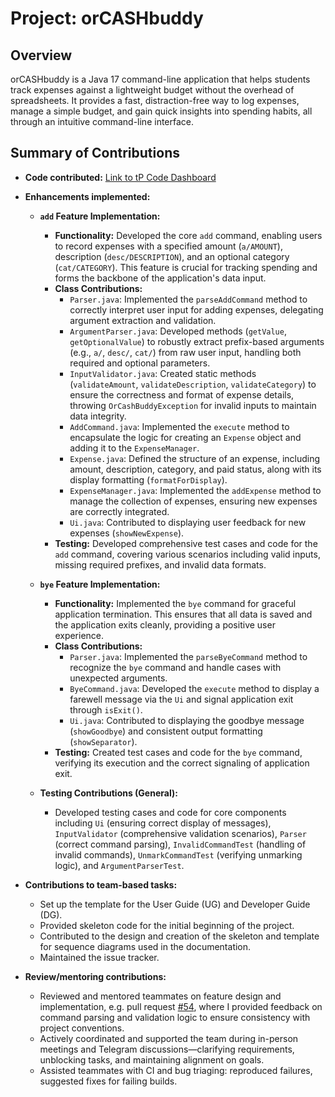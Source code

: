 # Project: orCASHbuddy

## Overview

orCASHbuddy is a Java 17 command-line application that helps students track expenses against a lightweight budget without the overhead of spreadsheets. It provides a fast, distraction-free way to log expenses, manage a simple budget, and gain quick insights into spending habits, all through an intuitive command-line interface.

## Summary of Contributions

*   **Code contributed:** [Link to tP Code Dashboard](https://nus-cs2113-ay2526s1.github.io/tp-dashboard/?search=limzerui&breakdown=true&sort=groupTitle%20dsc&sortWithin=title&since=2025-09-19T00%3A00%3A00&timeframe=commit&mergegroup=&groupSelect=groupByRepos&checkedFileTypes=docs~functional-code~test-code~other&filteredFileName=&tabOpen=true&tabType=authorship&tabAuthor=limzerui&tabRepo=AY2526S1-CS2113-T11-2%2Ftp%5Bmaster%5D&authorshipIsMergeGroup=false&authorshipFileTypes=docs~functional-code~test-code~other&authorshipIsBinaryFileTypeChecked=false&authorshipIsIgnoredFilesChecked=false)

*   **Enhancements implemented:**
    *   **`add` Feature Implementation:**
        *   **Functionality:** Developed the core `add` command, enabling users to record expenses with a specified amount (`a/AMOUNT`), description (`desc/DESCRIPTION`), and an optional category (`cat/CATEGORY`). This feature is crucial for tracking spending and forms the backbone of the application's data input.
        *   **Class Contributions:**
            *   `Parser.java`: Implemented the `parseAddCommand` method to correctly interpret user input for adding expenses, delegating argument extraction and validation.
            *   `ArgumentParser.java`: Developed methods (`getValue`, `getOptionalValue`) to robustly extract prefix-based arguments (e.g., `a/`, `desc/`, `cat/`) from raw user input, handling both required and optional parameters.
            *   `InputValidator.java`: Created static methods (`validateAmount`, `validateDescription`, `validateCategory`) to ensure the correctness and format of expense details, throwing `OrCashBuddyException` for invalid inputs to maintain data integrity.
            *   `AddCommand.java`: Implemented the `execute` method to encapsulate the logic for creating an `Expense` object and adding it to the `ExpenseManager`.
            *   `Expense.java`: Defined the structure of an expense, including amount, description, category, and paid status, along with its display formatting (`formatForDisplay`).
            *   `ExpenseManager.java`: Implemented the `addExpense` method to manage the collection of expenses, ensuring new expenses are correctly integrated.
            *   `Ui.java`: Contributed to displaying user feedback for new expenses (`showNewExpense`). 
        *   **Testing:** Developed comprehensive test cases and code for the `add` command, covering various scenarios including valid inputs, missing required prefixes, and invalid data formats.

    *   **`bye` Feature Implementation:**
        *   **Functionality:** Implemented the `bye` command for graceful application termination. This ensures that all data is saved and the application exits cleanly, providing a positive user experience.
        *   **Class Contributions:**
            *   `Parser.java`: Implemented the `parseByeCommand` method to recognize the `bye` command and handle cases with unexpected arguments.
            *   `ByeCommand.java`: Developed the `execute` method to display a farewell message via the `Ui` and signal application exit through `isExit()`.
            *   `Ui.java`: Contributed to displaying the goodbye message (`showGoodbye`) and consistent output formatting (`showSeparator`).
        *   **Testing:** Created test cases and code for the `bye` command, verifying its execution and the correct signaling of application exit.

    *   **Testing Contributions (General):**
        *   Developed testing cases and code for core components including `Ui` (ensuring correct display of messages), `InputValidator` (comprehensive validation scenarios), `Parser` (correct command parsing), `InvalidCommandTest` (handling of invalid commands), `UnmarkCommandTest` (verifying unmarking logic), and `ArgumentParserTest`. 

*   **Contributions to team-based tasks:**
    *   Set up the template for the User Guide (UG) and Developer Guide (DG).
    *   Provided skeleton code for the initial beginning of the project.
    *   Contributed to the design and creation of the skeleton and template for sequence diagrams used in the documentation.
    *   Maintained the issue tracker.

*   **Review/mentoring contributions:**
    *   Reviewed and mentored teammates on feature design and implementation, e.g. pull request [#54](https://github.com/AY2526S1-CS2113-T11-2/tp/pull/54), where I provided feedback on command parsing and validation logic to ensure consistency with project conventions.
    *   Actively coordinated and supported the team during in-person meetings and Telegram discussions—clarifying requirements, unblocking tasks, and maintaining alignment on goals.
    *   Assisted teammates with CI and bug triaging: reproduced failures, suggested fixes for failing builds.

